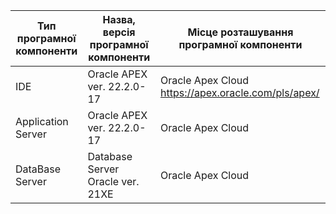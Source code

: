 |Тип програмної <br> компоненти|Назва, версія програмної <br> компоненти|Місце розташування <br> програмної компоненти|
|---------------------------|-------------------------------------|----------------------------------------------|
| IDE | Oracle APEX ver. 22.2.0-17 | Oracle Apex Cloud https://apex.oracle.com/pls/apex/ |
| Application Server | Oracle APEX ver. 22.2.0-17 | Oracle Apex Cloud |
| DataBase Server | Database Server Oracle ver. 21XE | Oracle Apex Cloud |

